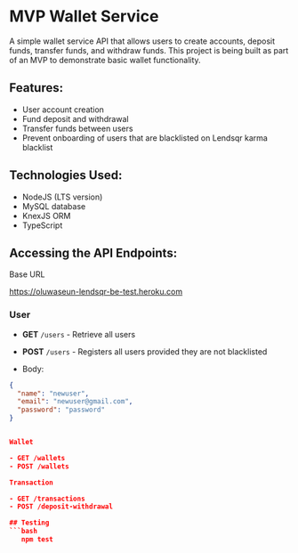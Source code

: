 # MVP Wallet Service

A simple wallet service API that allows users to create accounts, deposit funds, transfer funds, and withdraw funds. This project is being built as part of an MVP to demonstrate basic wallet functionality.

## Features:
- User account creation
- Fund deposit and withdrawal
- Transfer funds between users
- Prevent onboarding of users that are blacklisted on Lendsqr karma blacklist

## Technologies Used:
- NodeJS (LTS version)
- MySQL database
- KnexJS ORM
- TypeScript

## Accessing the API Endpoints:

Base URL

https://oluwaseun-lendsqr-be-test.heroku.com

### User

- **GET** `/users` - Retrieve all users

- **POST** `/users` - Registers all users provided they are not blacklisted
- Body:
```json
{
  "name": "newuser",
  "email": "newuser@gmail.com",
  "password": "password"
}


Wallet

- GET /wallets
- POST /wallets

Transaction

- GET /transactions
- POST /deposit-withdrawal

## Testing
```bash
   npm test